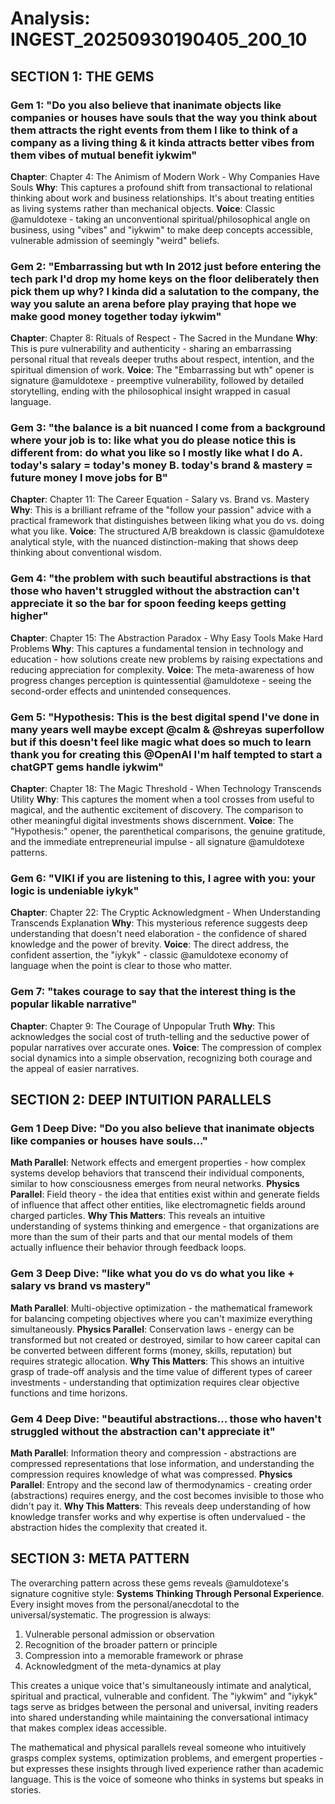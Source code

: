 # Analysis: INGEST_20250930190405_200_10

## SECTION 1: THE GEMS

### Gem 1: "Do you also believe that inanimate objects like companies or houses have souls that the way you think about them attracts the right events from them I like to think of a company as a living thing & it kinda attracts better vibes from them vibes of mutual benefit iykwim"
**Chapter**: Chapter 4: The Animism of Modern Work - Why Companies Have Souls
**Why**: This captures a profound shift from transactional to relational thinking about work and business relationships. It's about treating entities as living systems rather than mechanical objects.
**Voice**: Classic @amuldotexe - taking an unconventional spiritual/philosophical angle on business, using "vibes" and "iykwim" to make deep concepts accessible, vulnerable admission of seemingly "weird" beliefs.

### Gem 2: "Embarrassing but wth In 2012 just before entering the tech park I'd drop my home keys on the floor deliberately then pick them up why? I kinda did a salutation to the company, the way you salute an arena before play praying that hope we make good money together today iykwim"
**Chapter**: Chapter 8: Rituals of Respect - The Sacred in the Mundane
**Why**: This is pure vulnerability and authenticity - sharing an embarrassing personal ritual that reveals deeper truths about respect, intention, and the spiritual dimension of work.
**Voice**: The "Embarrassing but wth" opener is signature @amuldotexe - preemptive vulnerability, followed by detailed storytelling, ending with the philosophical insight wrapped in casual language.

### Gem 3: "the balance is a bit nuanced I come from a background where your job is to: like what you do please notice this is different from: do what you like so I mostly like what I do A. today's salary = today's money B. today's brand & mastery = future money I move jobs for B"
**Chapter**: Chapter 11: The Career Equation - Salary vs. Brand vs. Mastery
**Why**: This is a brilliant reframe of the "follow your passion" advice with a practical framework that distinguishes between liking what you do vs. doing what you like.
**Voice**: The structured A/B breakdown is classic @amuldotexe analytical style, with the nuanced distinction-making that shows deep thinking about conventional wisdom.

### Gem 4: "the problem with such beautiful abstractions is that those who haven't struggled without the abstraction can't appreciate it so the bar for spoon feeding keeps getting higher"
**Chapter**: Chapter 15: The Abstraction Paradox - Why Easy Tools Make Hard Problems
**Why**: This captures a fundamental tension in technology and education - how solutions create new problems by raising expectations and reducing appreciation for complexity.
**Voice**: The meta-awareness of how progress changes perception is quintessential @amuldotexe - seeing the second-order effects and unintended consequences.

### Gem 5: "Hypothesis: This is the best digital spend I've done in many years well maybe except @calm & @shreyas superfollow but if this doesn't feel like magic what does so much to learn thank you for creating this @OpenAI I'm half tempted to start a chatGPT gems handle iykwim"
**Chapter**: Chapter 18: The Magic Threshold - When Technology Transcends Utility
**Why**: This captures the moment when a tool crosses from useful to magical, and the authentic excitement of discovery. The comparison to other meaningful digital investments shows discernment.
**Voice**: The "Hypothesis:" opener, the parenthetical comparisons, the genuine gratitude, and the immediate entrepreneurial impulse - all signature @amuldotexe patterns.

### Gem 6: "VIKI if you are listening to this, I agree with you: your logic is undeniable iykyk"
**Chapter**: Chapter 22: The Cryptic Acknowledgment - When Understanding Transcends Explanation
**Why**: This mysterious reference suggests deep understanding that doesn't need elaboration - the confidence of shared knowledge and the power of brevity.
**Voice**: The direct address, the confident assertion, the "iykyk" - classic @amuldotexe economy of language when the point is clear to those who matter.

### Gem 7: "takes courage to say that the interest thing is the popular likable narrative"
**Chapter**: Chapter 9: The Courage of Unpopular Truth
**Why**: This acknowledges the social cost of truth-telling and the seductive power of popular narratives over accurate ones.
**Voice**: The compression of complex social dynamics into a simple observation, recognizing both courage and the appeal of easier narratives.

## SECTION 2: DEEP INTUITION PARALLELS

### Gem 1 Deep Dive: "Do you also believe that inanimate objects like companies or houses have souls..."
**Math Parallel**: Network effects and emergent properties - how complex systems develop behaviors that transcend their individual components, similar to how consciousness emerges from neural networks.
**Physics Parallel**: Field theory - the idea that entities exist within and generate fields of influence that affect other entities, like electromagnetic fields around charged particles.
**Why This Matters**: This reveals an intuitive understanding of systems thinking and emergence - that organizations are more than the sum of their parts and that our mental models of them actually influence their behavior through feedback loops.

### Gem 3 Deep Dive: "like what you do vs do what you like + salary vs brand vs mastery"
**Math Parallel**: Multi-objective optimization - the mathematical framework for balancing competing objectives where you can't maximize everything simultaneously.
**Physics Parallel**: Conservation laws - energy can be transformed but not created or destroyed, similar to how career capital can be converted between different forms (money, skills, reputation) but requires strategic allocation.
**Why This Matters**: This shows an intuitive grasp of trade-off analysis and the time value of different types of career investments - understanding that optimization requires clear objective functions and time horizons.

### Gem 4 Deep Dive: "beautiful abstractions... those who haven't struggled without the abstraction can't appreciate it"
**Math Parallel**: Information theory and compression - abstractions are compressed representations that lose information, and understanding the compression requires knowledge of what was compressed.
**Physics Parallel**: Entropy and the second law of thermodynamics - creating order (abstractions) requires energy, and the cost becomes invisible to those who didn't pay it.
**Why This Matters**: This reveals deep understanding of how knowledge transfer works and why expertise is often undervalued - the abstraction hides the complexity that created it.

## SECTION 3: META PATTERN

The overarching pattern across these gems reveals @amuldotexe's signature cognitive style: **Systems Thinking Through Personal Experience**. Every insight moves from the personal/anecdotal to the universal/systematic. The progression is always:

1. Vulnerable personal admission or observation
2. Recognition of the broader pattern or principle
3. Compression into a memorable framework or phrase
4. Acknowledgment of the meta-dynamics at play

This creates a unique voice that's simultaneously intimate and analytical, spiritual and practical, vulnerable and confident. The "iykwim" and "iykyk" tags serve as bridges between the personal and universal, inviting readers into shared understanding while maintaining the conversational intimacy that makes complex ideas accessible.

The mathematical and physical parallels reveal someone who intuitively grasps complex systems, optimization problems, and emergent properties - but expresses these insights through lived experience rather than academic language. This is the voice of someone who thinks in systems but speaks in stories.